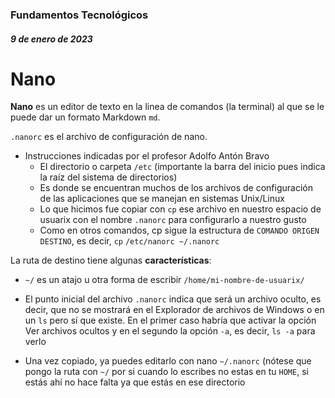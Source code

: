 ### Fundamentos Tecnológicos
##### 9 de enero de 2023
# Nano
**Nano** es un editor de texto en la linea de comandos (la terminal) al que se le puede dar un formato Markdown `md`.

`.nanorc` es el archivo de configuración de nano.

- Instrucciones indicadas por el profesor Adolfo Antón Bravo
  - El directorio o carpeta `/etc` (importante la barra del inicio pues indica la raíz del sistema de directorios) 
  - Es donde se encuentran muchos de los archivos de configuración de las aplicaciones que se manejan en sistemas Unix/Linux
  - Lo que hicimos fue copiar con `cp` ese archivo en nuestro espacio de usuarix con el nombre `.nanorc` para configurarlo a nuestro  gusto
  - Como en otros comandos, cp sigue la estructura de `COMANDO ORIGEN DESTINO`, es decir, `cp` `/etc/nanorc ~/.nanorc`
  
La ruta de destino tiene algunas **características**:

- `~/` es un atajo u otra forma de escribir `/home/mi-nombre-de-usuarix/`
 
- El punto inicial del archivo `.nanorc` indica que será un archivo oculto, es decir, que no se mostrará en el Explorador de archivos de Windows o en un `ls` pero sí que existe. En el primer caso habría que activar la opción Ver archivos ocultos y en el segundo la opción `-a`, es decir, `ls -a` para verlo

- Una vez copiado, ya puedes editarlo con nano `~/.nanorc` (nótese que pongo la ruta con `~/` por si cuando lo escribes no estas en tu `HOME`, si estás ahí no hace falta ya que estás en ese directorio
